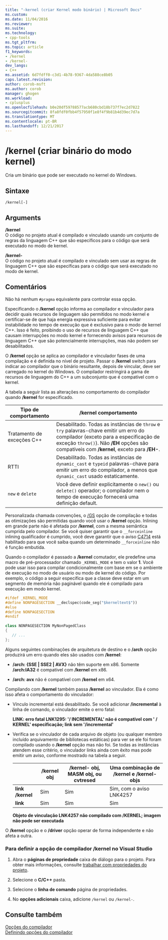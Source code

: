 ```yaml
---
title: "-kernel (criar Kernel modo binário) | Microsoft Docs"
ms.custom: 
ms.date: 11/04/2016
ms.reviewer: 
ms.suite: 
ms.technology:
- cpp-tools
ms.tgt_pltfrm: 
ms.topic: article
f1_keywords:
- /kernel
- /kernel-
dev_langs:
- C++
ms.assetid: 6d7fdff0-c3d1-4b78-9367-4da588ce8b05
caps.latest.revision: 
author: corob-msft
ms.author: corob
manager: ghogen
ms.workload:
- cplusplus
ms.openlocfilehash: b0e20df59788577acb680cbd18b737f7ec2d7822
ms.sourcegitcommit: 8fa8fdf0fbb4f57950f1e8f4f9b81b4d39ec7d7a
ms.translationtype: MT
ms.contentlocale: pt-BR
ms.lasthandoff: 12/21/2017
---
```

# <a name="kernel-create-kernel-mode-binary"></a>/kernel (criar binário do modo kernel)
Cria um binário que pode ser executado no kernel do Windows.  
  
## <a name="syntax"></a>Sintaxe  
  
```  
/kernel[-]  
```  
  
## <a name="arguments"></a>Arguments  
 **/kernel**  
 O código no projeto atual é compilado e vinculado usando um conjunto de regras da linguagem C++ que são específicos para o código que será executado no modo de kernel.  
  
 **/kernel-**  
 O código no projeto atual é compilado e vinculado sem usar as regras de linguagem C++ que são específicas para o código que será executado no modo de kernel.  
  
## <a name="remarks"></a>Comentários  
 Não há nenhum `#pragma` equivalente para controlar essa opção.  
  
 Especificando o **/kernel** opção informa ao compilador e vinculador para decidir quais recursos de linguagem são permitidos no modo kernel e certificar-se de que haja energia expressiva suficiente para evitar instabilidade no tempo de execução que é exclusivo para o modo de kernel C++. Isso é feito, proibindo o uso de recursos de linguagem C++ que causam interrupções no modo kernel e fornecendo avisos para recursos de linguagem C++ que são potencialmente interrupções, mas não podem ser desabilitados.  
  
 O **/kernel** opção se aplica ao compilador e vinculador fases de uma compilação e é definida no nível de projeto. Passar o **/kernel** switch para indicar ao compilador que o binário resultante, depois de vincular, deve ser carregado no kernel do Windows. O compilador restringirá a gama de recursos de linguagem do C++ a um subconjunto que é compatível com o kernel.  
  
 A tabela a seguir lista as alterações no comportamento do compilador quando **/kernel** for especificado.  
  
|Tipo de comportamento|**/kernel** comportamento|  
|-------------------|---------------------------|  
|Tratamento de exceções C++|Desabilitado. Todas as instâncias de `throw` e `try` palavras-chave emitir um erro do compilador (exceto para a especificação de exceção `throw()`). Não **/EH** opções são compatíveis com **/kernel**, exceto para **/EH-**.|  
|RTTI|Desabilitado. Todas as instâncias de `dynamic_cast` e `typeid` palavras-chave para emitir um erro do compilador, a menos que `dynamic_cast` usado estaticamente.|  
|`new` e `delete`|Você deve definir explicitamente o `new()` ou `delete()` operador; o compilador nem o tempo de execução fornecerá uma definição default.|  
  
 Personalizada chamada convenções, o [/GS](../../build/reference/gs-buffer-security-check.md) opção de compilação e todas as otimizações são permitidas quando você usar o **/kernel** opção. Inlining em grande parte não é afetada por **/kernel**, com a mesma semântica cumprida pelo compilador. Se você quiser garantir que o `__forceinline` inlining qualificador é cumprido, você deve garantir que o aviso [C4714](../../error-messages/compiler-warnings/compiler-warning-level-4-c4714.md) está habilitado para que você saiba quando um determinado `__forceinline` não é função embutida.  
  
 Quando o compilador é passado a **/kernel** comutador, ele predefine uma macro de pré-processador chamado `_KERNEL_MODE` e tem o valor **1**. Você pode usar isso para compilar condicionalmente com base em se o ambiente de execução no modo de usuário ou modo de kernel do código. Por exemplo, o código a seguir especifica que a classe deve estar em um segmento de memória não paginável quando ele é compilado para execução em modo kernel.  
  
```cpp  
#ifdef _KERNEL_MODE  
#define NONPAGESECTION __declspec(code_seg("$kerneltext$"))  
#else  
#define NONPAGESECTION  
#endif  
  
class NONPAGESECTION MyNonPagedClass  
{  
   // ...
};  
```  
  
 Alguns seguintes combinações de arquitetura de destino e o **/arch** opção produzirá um erro quando eles são usados com **/kernel**:  
  
-   **/arch: {SSE &#124; SSE2 &#124; AVX}** não têm suporte em x86. Somente **/arch:IA32** é compatível com **/kernel** em x86.  
  
-   **/arch: avx** não é compatível com **/kernel** em x64.  
  
 Compilando com **/kernel** também passa **/kernel** ao vinculador. Ela é como isso afeta o comportamento do vinculador:  
  
-   Vínculo incremental está desabilitado. Se você adicionar **/incremental** à linha de comando, o vinculador emite o erro fatal:  
  
     **LINK: erro fatal LNK1295: '/ INCREMENTAL' não é compatível com ' / KERNEL' especificação; link sem '/incremental'**  
  
-   Verifica se o vinculador de cada arquivo de objeto (ou qualquer membro incluído arquivamento de bibliotecas estáticas) para ver se ele foi foram compilado usando o **/kernel** opção mas não foi. Se todas as instâncias atendem esse critério, o vinculador links ainda com êxito mas pode emitir um aviso, conforme mostrado na tabela a seguir.  
  
    ||**/kernel** obj|**/kernel-** obj, MASM obj, ou cvtresed|Uma combinação de **/kernel** e **/kernel-** objs|  
    |-|----------------------|-----------------------------------------------|-------------------------------------------------|  
    |**link /kernel**|Sim|Sim|Sim, com o aviso LNK4257|  
    |**link**|Sim|Sim|Sim|  
  
     **Objeto de vinculação LNK4257 não compilado com /KERNEL; imagem não pode ser executada**  
  
 O **/kernel** opção e o **/driver** opção operar de forma independente e não afeta a outra.  
  
### <a name="to-set-the-kernel-compiler-option-in-visual-studio"></a>Para definir a opção de compilador /kernel no Visual Studio  
  
1.  Abra o **páginas de propriedade** caixa de diálogo para o projeto. Para obter mais informações, consulte [trabalhar com propriedades do projeto](../../ide/working-with-project-properties.md).  
  
2.  Selecione o **C/C++** pasta.  
  
3.  Selecione o **linha de comando** página de propriedades.  
  
4.  No **opções adicionais** caixa, adicione `/kernel` ou `/kernel-`.  
  
## <a name="see-also"></a>Consulte também  
 [Opções do compilador](../../build/reference/compiler-options.md)   
 [Definindo opções do compilador](../../build/reference/setting-compiler-options.md)